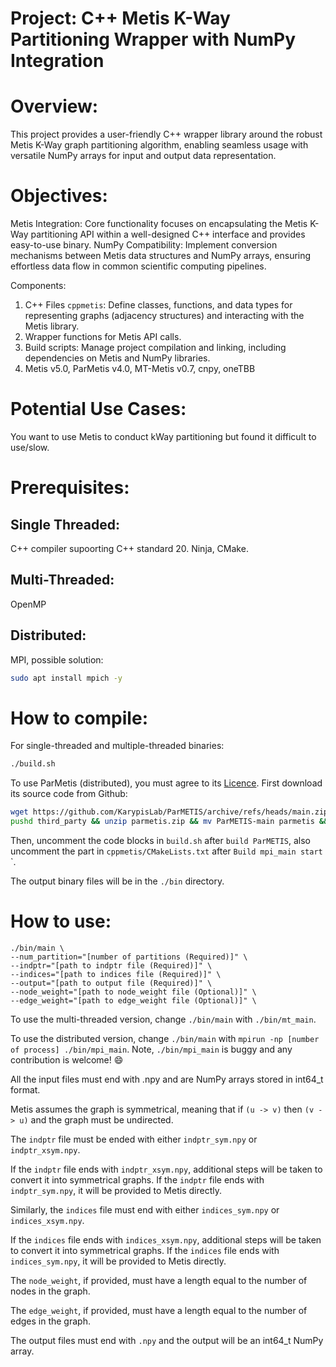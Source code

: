 # Project: C++ Metis K-Way Partitioning Wrapper with NumPy Integration

# Overview:
This project provides a user-friendly C++ wrapper library around the robust Metis K-Way graph partitioning algorithm, enabling seamless usage with versatile NumPy arrays for input and output data representation.

# Objectives:
Metis Integration: Core functionality focuses on encapsulating the Metis K-Way partitioning API within a well-designed C++ interface and provides easy-to-use binary.
NumPy Compatibility: Implement conversion mechanisms between Metis data structures and NumPy arrays, ensuring effortless data flow in common scientific computing pipelines.

Components:
1. C++ Files `cppmetis`: Define classes, functions, and data types for representing graphs (adjacency structures) and interacting with the Metis library.
2. Wrapper functions for Metis API calls.
3. Build scripts: Manage project compilation and linking, including dependencies on Metis and NumPy libraries.
4. Metis v5.0, ParMetis v4.0, MT-Metis v0.7, cnpy, oneTBB

# Potential Use Cases:
You want to use Metis to conduct kWay partitioning but found it difficult to use/slow.

# Prerequisites:
## Single Threaded: 
C++ compiler supoorting C++ standard 20. Ninja, CMake.

## Multi-Threaded:
OpenMP

## Distributed:
MPI, possible solution:
```bash
sudo apt install mpich -y
```

# How to compile:

For single-threaded and multiple-threaded binaries:
```bash
./build.sh
```

To use ParMetis (distributed), you must agree to its [Licence](https://github.com/KarypisLab/ParMETIS/blob/main/LICENSE).
First download its source code from Github:
```bash
wget https://github.com/KarypisLab/ParMETIS/archive/refs/heads/main.zip -O third_party/parmetis.zip
pushd third_party && unzip parmetis.zip && mv ParMETIS-main parmetis && rm parmetis.zip && popd
```
Then, uncomment the code blocks in `build.sh` after `build ParMETIS`, also uncomment the part in `cppmetis/CMakeLists.txt` after `Build mpi_main start`
`.

The output binary files will be in the `./bin` directory.

# How to use:
```shell
./bin/main \
--num_partition="[number of partitions (Required)]" \
--indptr="[path to indptr file (Required)]" \
--indices="[path to indices file (Required)]" \
--output="[path to output file (Required)]" \
--node_weight="[path to node_weight file (Optional)]" \
--edge_weight="[path to edge_weight file (Optional)]" \
```

To use the multi-threaded version, change `./bin/main` with `./bin/mt_main`.

To use the distributed version, change `./bin/main` with `mpirun -np [number of process] ./bin/mpi_main`. Note, `./bin/mpi_main` is buggy and any contribution is welcome! :smile:

All the input files must end with .npy and are NumPy arrays stored in int64_t format.

Metis assumes the graph is symmetrical, meaning that if `(u -> v)` then `(v -> u)` and the graph must be undirected.

The `indptr` file must be ended with either `indptr_sym.npy` or `indptr_xsym.npy`. 

If the `indptr` file ends with `indptr_xsym.npy`, additional steps will be taken to convert it into symmetrical graphs.
If the `indptr` file ends with `indptr_sym.npy`, it will be provided to Metis directly.

Similarly, the `indices` file must end with either `indices_sym.npy` or `indices_xsym.npy`. 

If the `indices` file ends with `indices_xsym.npy`, additional steps will be taken to convert it into symmetrical graphs.
If the `indices` file ends with `indices_sym.npy`, it will be provided to Metis directly.

The `node_weight`, if provided, must have a length equal to the number of nodes in the graph.

The `edge_weight`, if provided, must have a length equal to the number of edges in the graph.

The output files must end with `.npy` and the output will be an int64_t NumPy array.
